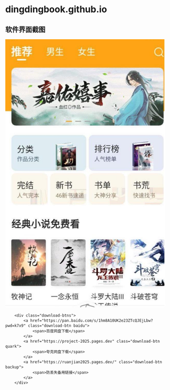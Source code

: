 # dingdingbook.github.io

 <main class="container">
        <section class="screenshot">
            <h2>软件界面截图</h2>
            <!-- 请替换实际图片链接 -->
            <img src="dingding.jpg" alt="丁丁小说APP界面截图">
        </section>


        <div class="download-btns">
            <a href="https://pan.baidu.com/s/1hm8A10UK2e23ZTcQJEjLbw?pwd=k7x9" class="download-btn baidu">
                <span>百度网盘下载</span>
            </a>
            <a href="https://project-2025.pages.dev" class="download-btn quark">
                <span>夸克网盘下载</span>
            </a>
            <a href="https://ruanjian2025.pages.dev/" class="download-btn backup">
                <span>防丢失备用链接</span>
            </a>
        </div>
